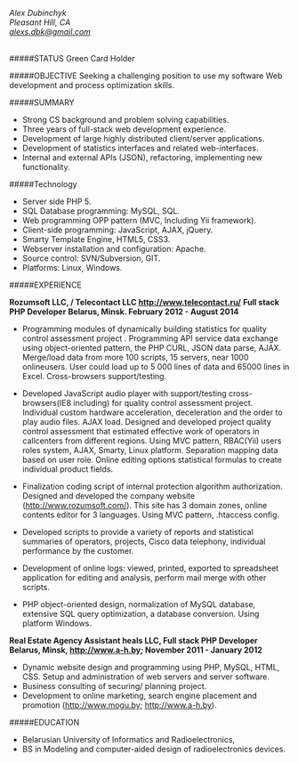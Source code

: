 *Alex Dubinchyk*<br>
*Pleasant Hill, CA*<br>
*[alexs.dbk@gmail.com](mailto:alexs.dbk@gmail.com)*<br><br>

#####STATUS
Green Card Holder

#####OBJECTIVE
Seeking a challenging position to use my software Web development and process optimization skills.

#####SUMMARY

* Strong CS background and problem solving capabilities.
* Three years of full-stack web development experience.
* Development of large highly distributed client/server applications.
* Development of statistics interfaces and related web-interfaces.
* Internal and external APIs (JSON), refactoring, implementing new functionality.

#####Technology 

* Server side PHP 5.
* SQL Database programming: MySQL, SQL.
* Web programming OPP pattern (MVC, Including Yii framework).
* Client-side programming: JavaScript, AJAX, jQuery.
* Smarty Template Engine, HTML5, CSS3.
* Webserver installation and configuration: Apache.
* Source control: SVN/Subversion, GIT.
* Platforms: Linux, Windows.

#####EXPERIENCE

  **Rozumsoft LLC, / Telecontact LLC http://www.telecontact.ru/**
  **Full stack PHP Developer**
  **Belarus, Minsk. February 2012 - August  2014**

* Programming modules of dynamically building statistics for quality control assessment project .
Programming API service data exchange using object-oriented pattern, the PHP CURL, JSON data parse, AJAX. Merge/load data from more 100 scripts, 15 servers, near 1000 onlineusers. User could load up to 5 000 lines of data and 65000 lines in Excel. Cross-browsers support/testing.

* Developed JavaScript audio player with support/testing cross-browsers(IE8 including) for quality control assessment project. Individual custom hardware acceleration, deceleration and the order to play audio files. AJAX load.
Designed and developed project quality control assessment that estimated effective work of operators in callcenters from different regions. Using MVC pattern, RBAC(Yii) users roles system, AJAX, Smarty, Linux platform.
Separation mapping data based on user role. Online editing options statistical formulas to create individual product fields.
* Finalization coding script of internal protection algorithm authorization.
Designed and developed the company website (http://www.rozumsoft.com/). This site has 3 domain zones, online contents editor for 3 languages. Using MVC pattern, .htaccess config.
* Developed scripts to provide a variety of reports and statistical summaries of operators, projects, Cisco data telephony, individual performance by the customer.
* Development of online logs: viewed, printed, exported to spreadsheet application for editing and analysis, perform mail merge with other scripts.
* PHP object-oriented design, normalization of MySQL database, extensive SQL query optimization, a database conversion. Using platform Windows.

 **Real Estate Agency Assistant heals LLC, Full stack PHP Developer**
 **Belarus, Minsk, http://www.a-h.by; November 2011 - January 2012**

* Dynamic website design and programming using PHP, MySQL, HTML, CSS. Setup and administration of web servers and server software.
* Business consulting of securing/ planning project.
* Development to online marketing, search engine placement and promotion (http://www.mogu.by; http://www.a-h.by).

#####EDUCATION
* Belarusian University of Informatics and Radioelectronics,
* BS in Modeling and computer-aided design of radioelectronics devices.
